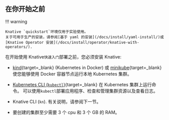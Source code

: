 <!-- Snippet used in the following topics:
- /docs/getting-started/README.md
- /docs/install/quickstart-install.md
- /docs/getting-started/quickstart-install.md
-->

## 在你开始之前

!!! warning

    Knative `quickstart`环境仅用于实验使用。
    关于可用于生产的安装，请参阅[基于 yaml 的安装](/docs/install/yaml-install/)或[Knative Operator 安装](/docs/install/operator/knative-with-operators/).

在开始使用 Knative`快速入门`部署之前，您必须安装 Knative:

- [kind](https://kind.sigs.k8s.io/docs/user/quick-start){target=_blank} (Kubernetes in Docker) 或 [minikube](https://minikube.sigs.k8s.io/docs/start/){target=_blank} 使您能够使用 Docker 容器节点运行本地 Kubernetes 集群。

- [Kubernetes CLI (`kubectl`)](https://kubernetes.io/docs/tasks/tools/install-kubectl){target=_blank} 在 Kubernetes 集群上运行命令。 可以使用`kubectl`部署应用程序、检查和管理集群资源以及查看日志。

- Knative CLI (`kn`). 有关说明，请参阅下一节。

- 要创建的集群至少需要 3 个 cpu 和 3 个 GB 的 RAM。

